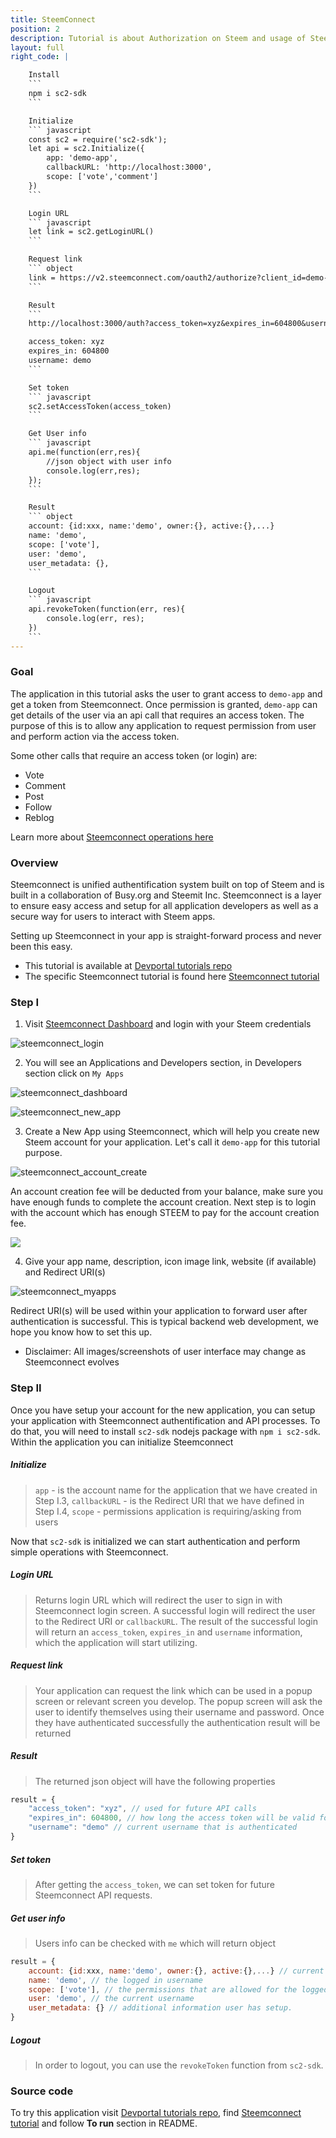 ```yaml
---
title: SteemConnect
position: 2
description: Tutorial is about Authorization on Steem and usage of SteemConnect
layout: full
right_code: |

    Install
    ```
    npm i sc2-sdk
    ```

    Initialize
    ``` javascript
    const sc2 = require('sc2-sdk');
    let api = sc2.Initialize({
        app: 'demo-app',
        callbackURL: 'http://localhost:3000',
        scope: ['vote','comment']
    })
    ```

    Login URL
    ``` javascript
    let link = sc2.getLoginURL()
    ```

    Request link
    ``` object
    link = https://v2.steemconnect.com/oauth2/authorize?client_id=demo-app&redirect_uri=http://localhost:3000&scope=vote,comment
    ```

    Result
    ```
    http://localhost:3000/auth?access_token=xyz&expires_in=604800&username=demo

    access_token: xyz
    expires_in: 604800
    username: demo
    ```

    Set token
    ``` javascript
    sc2.setAccessToken(access_token)
    ```

    Get User info
    ``` javascript
    api.me(function(err,res){
        //json object with user info
        console.log(err,res);
    });
    ```

    Result
    ``` object
    account: {id:xxx, name:'demo', owner:{}, active:{},...}
    name: 'demo',
    scope: ['vote'],
    user: 'demo',
    user_metadata: {},
    ```

    Logout
    ``` javascript
    api.revokeToken(function(err, res){
        console.log(err, res);
    })
    ```
---
```

### Goal

The application in this tutorial asks the user to grant access to `demo-app` and get a token from Steemconnect. Once permission is granted, `demo-app` can get details of the user via an api call that requires an access token. 
The purpose of this is to allow any application to request permission from user and perform action via the access token.

Some other calls that require an access token (or login) are:

* Vote
* Comment
* Post
* Follow
* Reblog

Learn more about [Steemconnect operations here](https://github.com/steemit/steemconnect-sdk)

### Overview

Steemconnect is unified authentification system built on top of Steem and is built in a collaboration of Busy.org and Steemit Inc.
Steemconnect is a layer to ensure easy access and setup for all application developers as well as a secure way for users to interact with Steem apps.

Setting up Steemconnect in your app is straight-forward process and never been this easy.

- This tutorial is available at [Devportal tutorials repo](https://github.com/steemit/devportal-tutorials-js)
- The specific Steemconnect tutorial is found here [Steemconnect tutorial](https://github.com/steemit/devportal-tutorials-js/tree/master/tutorials/02_steemconnect)

### Step I

1. Visit [Steemconnect Dashboard](https://steemconnect.com/dashboard) and login with your Steem credentials

![steemconnect_login](https://steemitimages.com/DQmRpjPgR3BTtFCrL553AxZ6CDswPRdbNAAo9CMRxoCdBZV/Screen%20Shot%202018-03-20%20at%2012.31.37.png)

2. You will see an Applications and Developers section, in Developers section click on `My Apps`

![steemconnect_dashboard](https://steemitimages.com/DQmZub5Tt8ZuqpDqYYFCP89ypjeFbePWd63Gud9pouSA34S/Screen%20Shot%202018-03-20%20at%2012.31.58.png)

![steemconnect_new_app](https://steemitimages.com/DQmaShy9S6wRMzUMfiULebdB7KsrdTpQn4HNgaWtfFyVL3E/Screen%20Shot%202018-03-20%20at%2012.32.15.png)

3. Create a New App using Steemconnect, which will help you create new Steem account for your application. Let's call it `demo-app` for this tutorial purpose.

![steemconnect_account_create](https://steemitimages.com/DQmcQvuYJ5wo9xwxmYUHtCkvazfhLHEjwKi8GaNGyZnNSQh/Screen%20Shot%202018-03-20%20at%2012.32.28.png)

An account creation fee will be deducted from your balance, make sure you have enough funds to complete the account creation. Next step is to login with the account which has enough STEEM to pay for the account creation fee.

![](https://steemitimages.com/DQmUtrbpujdNRft5hdEgzMPbGZfgLvXJyRZH9WzKfAWp93p/Screen%20Shot%202018-03-20%20at%2012.32.57.png)

4. Give your app name, description, icon image link, website (if available) and Redirect URI(s)

![steemconnect_myapps](https://steemitimages.com/DQmYkbHUFC6iorEJv6iCC2CB6oG1TigEE9SxuQrZAkTEYJW/FireShot%20Capture%206%20-%20SteemConnect%20-%20https___v2.steemconnect.com_apps_%40demo-app_edit.png)

Redirect URI(s) will be used within your application to forward user after authentication is successful. This is typical backend web development, we hope you know how to set this up.

* Disclaimer: All images/screenshots of user interface may change as Steemconnect evolves

### Step II

Once you have setup your account for the new application, you can setup your application with Steemconnect authentification and API processes.
To do that, you will need to install `sc2-sdk` nodejs package with `npm i sc2-sdk`.
Within the application you can initialize Steemconnect

##### Initialize
> `app` - is the account name for the application that we have created in Step I.3, `callbackURL` - is the Redirect URI that we have defined in Step I.4, `scope` - permissions application is requiring/asking from users


Now that `sc2-sdk` is initialized we can start authentication and perform simple operations with Steemconnect.

##### Login URL

> Returns login URL which will redirect the user to sign in with Steemconnect login screen. A successful login will redirect the user to the Redirect URI or `callbackURL`. The result of the successful login will return an `access_token`, `expires_in` and `username` information, which the application will start utilizing.

##### Request link

> Your application can request the link which can be used in a popup screen or relevant screen you develop. The popup screen will ask the user to identify themselves using their username and password. Once they have authenticated successfully the authentication result will be returned

##### Result

> The returned json object will have the following properties

``` javascript
result = {
    "access_token": "xyz", // used for future API calls
    "expires_in": 604800, // how long the access token will be valid for (in seconds) and how long the user will be logged in for
    "username": "demo" // current username that is authenticated
}
```

##### Set token

> After getting the `access_token`, we can set token for future Steemconnect API requests.

##### Get user info

> Users info can be checked with `me` which will return object

``` javascript
result = {
    account: {id:xxx, name:'demo', owner:{}, active:{},...} // current state of account and the details as stored on the Steem blockchain
    name: 'demo', // the logged in username
    scope: ['vote'], // the permissions that are allowed for the logged in user
    user: 'demo', // the current username
    user_metadata: {} // additional information user has setup.
}
```

##### Logout

> In order to logout, you can use the `revokeToken` function from `sc2-sdk`.

### Source code

To try this application visit [Devportal tutorials repo](https://github.com/steemit/devportal-tutorials-js), find [Steemconnect tutorial](https://github.com/steemit/devportal-tutorials-js/tree/master/tutorials/02_steemconnect) and follow **To run** section in README.


